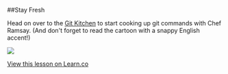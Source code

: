 

##Stay Fresh

Head on over to the [Git Kitchen](http://bloggytoons.com/posts/2013/10/10/git-kitchen-wchef-ramsay) to start cooking up git commands with Chef Ramsay. (And don't forget to read the cartoon with a snappy English accent!)

<img src="https://s3.amazonaws.com/after-school-assets/git-kitchen.png">

<a href='https://learn.co/lessons/hs-git-stay-fresh' data-visibility='hidden'>View this lesson on Learn.co</a>
